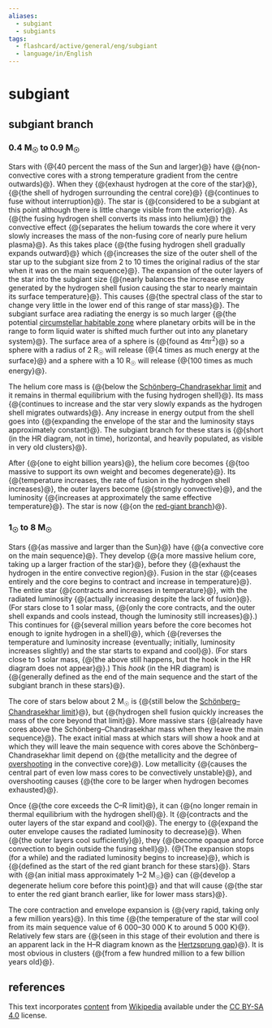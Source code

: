 ```yaml
---
aliases:
  - subgiant
  - subgiants
tags:
  - flashcard/active/general/eng/subgiant
  - language/in/English
---
```


# subgiant

## subgiant branch

### 0.4 M<sub>☉</sub> to 0.9 M<sub>☉</sub>

Stars with {@{40 percent the mass of the Sun and larger}@} have {@{non-convective cores with a strong temperature gradient from the centre outwards}@}. When they {@{exhaust hydrogen at the core of the star}@}, {@{the shell of hydrogen surrounding the central core}@} {@{continues to fuse without interruption}@}. The star is {@{considered to be a subgiant at this point although there is little change visible from the exterior}@}. As {@{the fusing hydrogen shell converts its mass into helium}@} the convective effect {@{separates the helium towards the core where it very slowly increases the mass of the non-fusing core of nearly pure helium plasma}@}. As this takes place {@{the fusing hydrogen shell gradually expands outward}@} which {@{increases the size of the outer shell of the star up to the subgiant size from 2 to 10 times the original radius of the star when it was on the main sequence}@}. The expansion of the outer layers of the star into the subgiant size {@{nearly balances the increase energy generated by the hydrogen shell fusion causing the star to nearly maintain its surface temperature}@}. This causes {@{the spectral class of the star to change very little in the lower end of this range of star mass}@}. The subgiant surface area radiating the energy is so much larger {@{the potential [circumstellar habitable zone](habitable%20zone.md) where planetary orbits will be in the range to form liquid water is shifted much further out into any planetary system}@}. The surface area of a sphere is {@{found as 4πr<sup>2</sup>}@} so a sphere with a radius of 2 R<sub>☉</sub> will release {@{4 times as much energy at the surface}@} and a sphere with a 10 R<sub>☉</sub> will release {@{100 times as much energy}@}.

The helium core mass is {@{below the [Schönberg–Chandrasekhar limit](Schönberg–Chandrasekhar%20limit.md) and it remains in thermal equilibrium with the fusing hydrogen shell}@}. Its mass {@{continues to increase and the star very slowly expands as the hydrogen shell migrates outwards}@}. Any increase in energy output from the shell goes into {@{expanding the envelope of the star and the luminosity stays approximately constant}@}. The subgiant branch for these stars is {@{short (in the HR diagram, not in time), horizontal, and heavily populated, as visible in very old clusters}@}.

After {@{one to eight billion years}@}, the helium core becomes {@{too massive to support its own weight and becomes degenerate}@}. Its {@{temperature increases, the rate of fusion in the hydrogen shell increases}@}, the outer layers become {@{strongly convective}@}, and the luminosity {@{increases at approximately the same effective temperature}@}. The star is now {@{on the [red-giant branch](red-giant%20branch.md)}@}.

### 1<sub>☉</sub> to 8 M<sub>☉</sub>

Stars {@{as massive and larger than the Sun}@} have {@{a convective core on the main sequence}@}. They develop {@{a more massive helium core, taking up a larger fraction of the star}@}, before they {@{exhaust the hydrogen in the entire convective region}@}. Fusion in the star {@{ceases entirely and the core begins to contract and increase in temperature}@}. The entire star {@{contracts and increases in temperature}@}, with the radiated luminosity {@{actually increasing despite the lack of fusion}@}. (For stars close to 1 solar mass, {@{only the core contracts, and the outer shell expands and cools instead, though the luminosity still increases}@}.) This continues for {@{several million years before the core becomes hot enough to ignite hydrogen in a shell}@}, which {@{reverses the temperature and luminosity increase (eventually; initially, luminosity increases slightly) and the star starts to expand and cool}@}. (For stars close to 1 solar mass, {@{the above still happens, but the hook in the HR diagram does not appear}@}.) This _hook_ (in the HR diagram) is {@{generally defined as the end of the main sequence and the start of the subgiant branch in these stars}@}.

The core of stars below about 2 M<sub>☉</sub> is {@{still below the [Schönberg–Chandrasekhar limit](Schönberg–Chandrasekhar%20limit.md)}@}, but {@{hydrogen shell fusion quickly increases the mass of the core beyond that limit}@}. More massive stars {@{already have cores above the Schönberg–Chandrasekhar mass when they leave the main sequence}@}. The exact initial mass at which stars will show a hook and at which they will leave the main sequence with cores above the Schönberg–Chandrasekhar limit depend on {@{the metallicity and the degree of [overshooting](convective%20overshoot.md) in the convective core}@}. Low metallicity {@{causes the central part of even low mass cores to be convectively unstable}@}, and overshooting causes {@{the core to be larger when hydrogen becomes exhausted}@}.

Once {@{the core exceeds the C–R limit}@}, it can {@{no longer remain in thermal equilibrium with the hydrogen shell}@}. It {@{contracts and the outer layers of the star expand and cool}@}. The energy to {@{expand the outer envelope causes the radiated luminosity to decrease}@}. When {@{the outer layers cool sufficiently}@}, they {@{become opaque and force convection to begin outside the fusing shell}@}. {@{The expansion stops (for a while) and the radiated luminosity begins to increase}@}, which is {@{defined as the start of the red giant branch for these stars}@}. Stars with {@{an initial mass approximately 1–2 M<sub>☉</sub>}@} can {@{develop a degenerate helium core before this point}@} and that will cause {@{the star to enter the red giant branch earlier, like for lower mass stars}@}.

The core contraction and envelope expansion is {@{very rapid, taking only a few million years}@}. In this time {@{the temperature of the star will cool from its main sequence value of 6&nbsp;000–30&nbsp;000 K to around 5&nbsp;000 K}@}. Relatively few stars are {@{seen in this stage of their evolution and there is an apparent lack in the H–R diagram known as the [Hertzsprung gap](hertzsprung%20gap.md)}@}. It is most obvious in clusters {@{from a few hundred million to a few billion years old}@}.

## references

This text incorporates [content](https://en.wikipedia.org/wiki/subgiant) from [Wikipedia](Wikipedia.md) available under the [CC BY-SA 4.0](https://creativecommons.org/licenses/by-sa/4.0/) license.
